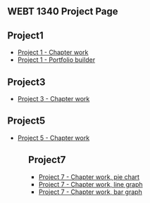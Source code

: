 ## WEBT 1340 Project Page

 <h2>Project1</h2> 
 <ul>
        <li><a href="project1/icons.ai">Project 1 - Chapter work</a></li>
        <li><a href="project1/portfoliobuilder.ai">Project 1 - Portfolio builder</a></li>
       
 </ul> 
 
 <h2>Project3</h2>
 <ul>
       <li><a href="project3/stationary.ai">Project 3 - Chapter work</a></li>

</ul>

<h2>Project5</h2>
<ul>

   <li><a href="project5/aos-brochure.ai">Project 5 - Chapter work</a></li>
<ul>

<h2>Project7</h2>

<ul>

   <li><a href="project7/favorites-graph.ai">Project 7 - Chapter work, pie chart</a></li>
   <li><a href="project7/price-graph2.ai">Project 7 - Chapter work, line graph</a></li>
   <li><a href="project7/reasons-graph.ai">Project 7 - Chapter work, bar graph</a></li>
<ul>

